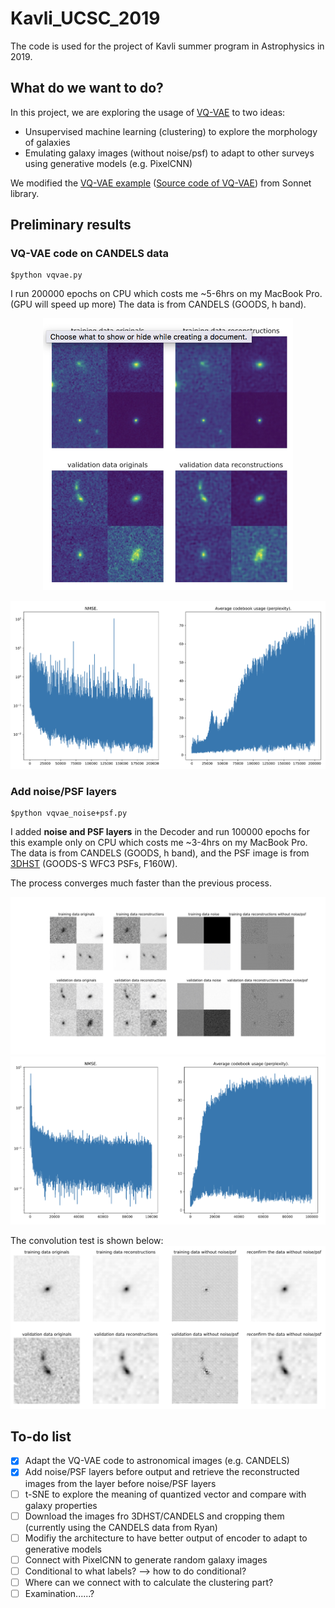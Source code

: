 # Kavli_UCSC_2019
 The code is used for the project of Kavli summer program in Astrophysics in 2019. 

## What do we want to do?
 In this project, we are exploring the usage of [VQ-VAE](https://arxiv.org/pdf/1906.00446.pdf) to two ideas:
 - Unsupervised machine learning (clustering) to explore the morphology of galaxies
 - Emulating galaxy images (without noise/psf) to adapt to other surveys using generative models (e.g. PixelCNN)
 
 We modified the [VQ-VAE example](https://github.com/deepmind/sonnet/blob/master/sonnet/examples/vqvae_example.ipynb) ([Source code of VQ-VAE](https://github.com/deepmind/sonnet/blob/master/sonnet/python/modules/nets/vqvae.py)) from Sonnet library.
 
## Preliminary results
### VQ-VAE code on CANDELS data
 ```
 $python vqvae.py
 ```
  I run 200000 epochs on CPU which costs me ~5-6hrs on my MacBook Pro. (GPU will speed up more)
  The data is from CANDELS (GOODS, h band).
  
  <p align="center">
  <img src="https://github.com/tycheng-sunny/Project_Kavli_UCSC_2019/blob/master/result_plots/reconstruction_200000.png" width=400>
  </p>
  
  ![](https://github.com/tycheng-sunny/Project_Kavli_UCSC_2019/blob/master/result_plots/loss_200000.png)
  
### Add noise/PSF layers
  ```
  $python vqvae_noise+psf.py
  ```  
  I added **noise and PSF layers** in the Decoder and run 100000 epochs for this example only on CPU which costs me ~3-4hrs on my MacBook Pro.
  The data is from CANDELS (GOODS, h band), and the PSF image is from [3DHST](https://3dhst.research.yale.edu/Data.php) (GOODS-S WFC3 PSFs, F160W).
  
  The process converges much faster than the previous process.
  
  ![](https://github.com/tycheng-sunny/Project_Kavli_UCSC_2019/blob/master/result_plots/reconstruction_noise+psf_100000.jpg)
  ![](https://github.com/tycheng-sunny/Project_Kavli_UCSC_2019/blob/master/result_plots/loss_noise+psf_100000.png)
  
  The convolution test is shown below:
  ![](https://github.com/tycheng-sunny/Project_Kavli_UCSC_2019/blob/master/result_plots/reconstruction_noise%2Bpsf_reconfirm.png)
 
## To-do list
 - [x] Adapt the VQ-VAE code to astronomical images (e.g. CANDELS)
 - [x] Add noise/PSF layers before output and retrieve the reconstructed images from the layer before noise/PSF layers
 - [ ] t-SNE to explore the meaning of quantized vector and compare with galaxy properties
 - [ ] Download the images fro 3DHST/CANDELS and cropping them (currently using the CANDELS data from Ryan)
 - [ ] Modifiy the architecture to have better output of encoder to adapt to generative models
 - [ ] Connect with PixelCNN to generate random galaxy images
 - [ ] Conditional to what labels? --> how to do conditional?
 - [ ] Where can we connect with to calculate the clustering part?
 - [ ] Examination......?
